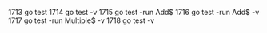 1713  go test
1714  go test -v
1715  go test -run Add$
1716  go test -run Add$ -v
1717  go test -run Multiple$ -v
1718  go test -v
